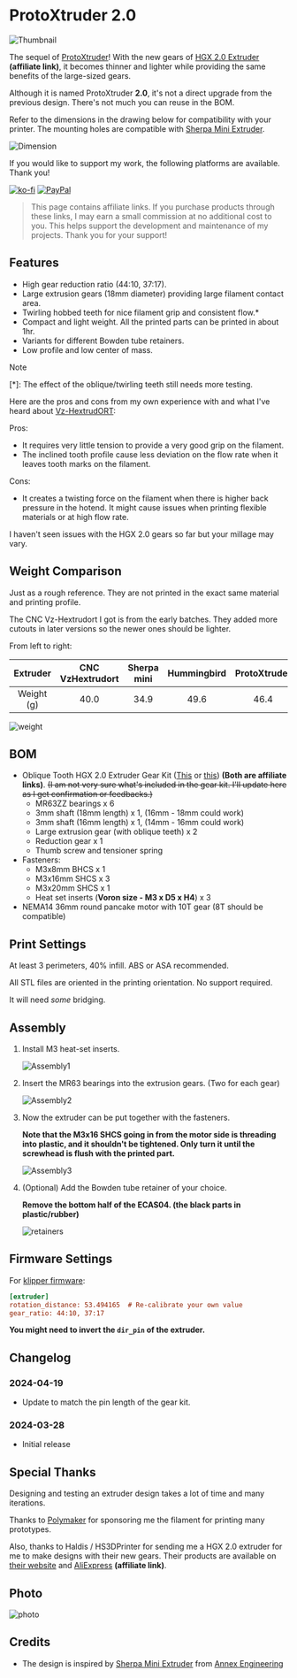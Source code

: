 # ProtoXtruder 2.0

![Thumbnail](./Images/Thumbnail.jpg)

The sequel of [ProtoXtruder](https://www.printables.com/model/436425-protoxtruder)!
With the new gears of [HGX 2.0 Extruder](https://s.click.aliexpress.com/e/_Dmy9Crl) **(affiliate link)**,
it becomes thinner and lighter while providing the same benefits of the large-sized gears.

Although it is named ProtoXtruder **2.0**, it's not a direct upgrade from the previous design.
There's not much you can reuse in the BOM.

Refer to the dimensions in the drawing below for compatibility with your printer.
The mounting holes are compatible with [Sherpa Mini Extruder](https://github.com/Annex-Engineering/Sherpa_Mini-Extruder).

![Dimension](./Images/Dimension.png)

If you would like to support my work, the following platforms are available. Thank you!

[![ko-fi](https://img.shields.io/badge/Ko--fi-F16061?style=for-the-badge&logo=ko-fi&logoColor=white)](https://ko-fi.com/H2H4FT4J7)
[![PayPal](https://img.shields.io/badge/PayPal-00457C?style=for-the-badge&logo=paypal&logoColor=white)](https://paypal.me/2nhchiu)

> This page contains affiliate links. If you purchase products through these links, I may earn a small commission at no additional cost to you.
> This helps support the development and maintenance of my projects. Thank you for your support!

## Features

- High gear reduction ratio (44:10, 37:17).
- Large extrusion gears (18mm diameter) providing large filament contact area.
- Twirling hobbed teeth for nice filament grip and consistent flow.\*
- Compact and light weight. All the printed parts can be printed in about 1hr.
- Variants for different Bowden tube retainers.
- Low profile and low center of mass.

> [!NOTE]
> \[\*\]: The effect of the oblique/twirling teeth still needs more testing.
>
> Here are the pros and cons from my own experience with and what I've heard about [Vz-HextrudORT](https://github.com/VzBoT3D/Vz-HextrudORT):
>
> Pros:
>
> - It requires very little tension to provide a very good grip on the filament.
> - The inclined tooth profile cause less deviation on the flow rate when it leaves tooth marks on the filament.
>
> Cons:
>
> - It creates a twisting force on the filament when there is higher back pressure in the hotend.
>   It might cause issues when printing flexible materials or at high flow rate.
>
> I haven't seen issues with the HGX 2.0 gears so far but your millage may vary.

## Weight Comparison

Just as a rough reference. They are not printed in the exact same material and printing profile.

The CNC Vz-Hextrudort I got is from the early batches.
They added more cutouts in later versions so the newer ones should be lighter.

From left to right:

|  Extruder  | CNC<br />VzHextrudort | Sherpa mini | Hummingbird | ProtoXtruder | ProtoXtruder 2.0 | HGX 2.0 |
| :--------: | :-------------------: | :---------: | :---------: | :----------: | :--------------: | :-----: |
| Weight (g) |         40.0          |    34.9     |    49.6     |     46.4     |       39.5       |  51.0   |

![weight](./Images/weight.jpg)

## BOM

- Oblique Tooth HGX 2.0 Extruder Gear Kit ([This](https://s.click.aliexpress.com/e/_Dmy9Crl) or [this](https://s.click.aliexpress.com/e/_Dn3gb6n)) **(Both are affiliate links)**. ~~(I am not very sure what's included in the gear kit. I'll update here as I get confirmation or feedbacks.)~~
  - MR63ZZ bearings x 6
  - 3mm shaft (18mm length) x 1, (16mm - 18mm could work)
  - 3mm shaft (16mm length) x 1, (14mm - 16mm could work)
  - Large extrusion gear (with oblique teeth) x 2
  - Reduction gear x 1
  - Thumb screw and tensioner spring
- Fasteners:
  - M3x8mm BHCS x 1
  - M3x16mm SHCS x 3
  - M3x20mm SHCS x 1
  - Heat set inserts (**Voron size - M3 x D5 x H4**) x 3
- NEMA14 36mm round pancake motor with 10T gear (8T should be compatible)

## Print Settings

At least 3 perimeters, 40% infill. ABS or ASA recommended.

All STL files are oriented in the printing orientation. No support required.

It will need *some* bridging.

## Assembly

1. Install M3 heat-set inserts.

   ![Assembly1](./Images/Assembly1.png)

2. Insert the MR63 bearings into the extrusion gears. (Two for each gear)

   ![Assembly2](./Images/Assembly2.png)

3. Now the extruder can be put together with the fasteners.

   **Note that the M3x16 SHCS going in from the motor side is threading into plastic, and it shouldn't be tightened. Only turn it until the screwhead is flush with the printed part.**

   ![Assembly3](./Images/Assembly3.png)

4. (Optional) Add the Bowden tube retainer of your choice.

   **Remove the bottom half of the ECAS04. (the black parts in plastic/rubber)**

   ![retainers](./Images/retainers.png)

## Firmware Settings

For [klipper firmware](https://www.klipper3d.org/):

```ini
[extruder]
rotation_distance: 53.494165  # Re-calibrate your own value
gear_ratio: 44:10, 37:17
```

**You might need to invert the `dir_pin` of the extruder.**

## Changelog

### 2024-04-19

- Update to match the pin length of the gear kit.

### 2024-03-28

- Initial release

## Special Thanks

Designing and testing an extruder design takes a lot of time and many iterations.

Thanks to [Polymaker](https://polymaker.com/) for sponsoring me the filament for printing many prototypes.

Also, thanks to Haldis / HS3DPrinter for sending me a HGX 2.0 extruder for me to make
designs with their new gears.
Their products are available on [their website](https://hs3dprinter.com/) and [AliExpress](https://s.click.aliexpress.com/e/_DchaZFt) **(affiliate link)**.

## Photo

![photo](./Images/photo1.jpg)

## Credits

- The design is inspired by [Sherpa Mini Extruder](https://github.com/Annex-Engineering/Sherpa_Mini-Extruder) from [Annex Engineering](https://github.com/Annex-Engineering)
